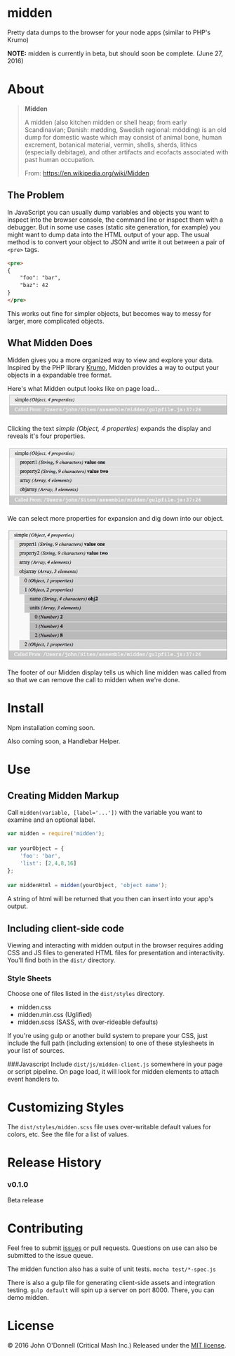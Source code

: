 # midden
Pretty data dumps to the browser for your node apps (similar to PHP's Krumo)

**NOTE:** midden is currently in beta, but should soon be complete. (June 27, 2016)

# About
> **Midden**
> 
> A midden (also kitchen midden or shell heap; from early Scandinavian; Danish: mødding, Swedish regional: mödding) is an old dump for domestic waste which may consist of animal bone, human excrement, botanical material, vermin, shells, sherds, lithics (especially debitage), and other artifacts and ecofacts associated with past human occupation.
> 
> From: https://en.wikipedia.org/wiki/Midden

## The Problem
In JavaScript you can usually dump variables and objects you want to inspect into the browser console, the command line or inspect them with a debugger. But in some use cases (static site generation, for example) you might want to dump data into the HTML output of your app. The usual method is to convert your object to JSON and write it out between a pair of ```<pre>``` tags.

```html
<pre>
{
	"foo": "bar",
	"baz": 42
}
</pre>
```

This works out fine for simpler objects, but becomes way to messy for larger, more complicated objects.

## What Midden Does
Midden gives you a more organized way to view and explore your data. Inspired by the PHP library [Krumo](http://krumo.sourceforge.net), Midden provides a way to output your objects in a expandable tree format.

Here's what Midden output looks like on page load...
![midden collapsed](./src/images/midden-collapsed.gif)

Clicking the text *simple (Object, 4 properties)* expands the display and reveals it's four properties.

![midden expand-1](./src/images/midden-expand-1.gif)

We can select more properties for expansion and dig down into our object.

![midden expand-2](./src/images/midden-expand-2.gif)

The footer of our Midden display tells us which line midden was called from so that we can remove the call to midden when we're done.

# Install
Npm installation coming soon.

Also coming soon, a Handlebar Helper.

# Use

## Creating Midden Markup
Call ```midden(variable, [label='...'])``` with the variable you want to examine and an optional label. 

```js
var midden = require('midden');

var yourObject = {
	'foo': 'bar',
	'list': [2,4,8,16]
};

var middenHtml = midden(yourObject, 'object name');

```
A string of html will be returned that you then can insert into your app's output.

## Including client-side code

Viewing and interacting with midden output in the browser requires adding CSS and JS files to generated HTML files for presentation and interactivity. You'll find both in the ```dist/``` directory.

### Style Sheets
Choose one of files listed in the ```dist/styles``` directory.

* midden.css
* midden.min.css (Uglified)
* midden.scss (SASS, with over-rideable defaults)

If you're using gulp or another build system to prepare your CSS, just include the full path (including extension) to one of these stylesheets in your list of sources.

###Javascript
Include ``dist/js/midden-client.js`` somewhere in your page or script pipeline. On page load, it will look for midden elements to attach event handlers to.


# Customizing Styles
The ```dist/styles/midden.scss``` file uses over-writable default values for colors, etc. See the file for a list of values. 

# Release History
### v0.1.0
Beta release

# Contributing
Feel free to submit [issues](https://github.com/criticalmash/midden/issues) or pull requests. Questions on use can also be submitted to the issue queue.

The midden function also has a suite of unit tests. ```mocha test/*-spec.js```

There is also a gulp file for generating client-side assets and integration testing. ``gulp default`` will spin up a server on port 8000. There, you can demo midden.

# License
© 2016 John O'Donnell (Critical Mash Inc.) Released under the [MIT license](LICENSE).